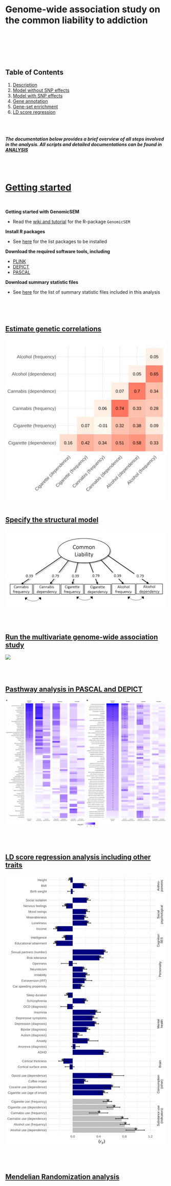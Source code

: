 Genome-wide association study on the common liability to addiction
================

</br></br></br></br></br>

## Table of Contents

1.  [Description](#description)
2.  [Model without SNP effects](#model)
3.  [Model with SNP effects](#modelSNP)
4.  [Gene annotation](#functional)
5.  [Gene-set enrichment](#enrichment)
6.  [LD score regression](#ldsc)

</br></br>

#### *The documentation below provides a brief overview of all steps involved in the analysis. All scripts and detailed documentations can be found in [ANALYSIS](https://github.com/TabeaSchoeler/TS2021_CommonLiabAddiction/tree/master/analysis)*

</br></br>

# [Getting started](#description)

</br>

**Getting started with GenomicSEM**

-   Read the [wiki and
    tutorial](https://github.com/GenomicSEM/GenomicSEM/wiki) for the
    R-package `GenomicSEM`

**Install R packages**

-   See
    [here](https://github.com/TabeaSchoeler/TS2021_CommonLiabAddiction/tree/master/analysis)
    for the list packages to be installed

**Download the required software tools, including**

-   [PLINK](https://www.cog-genomics.org/plink/)
-   [DEPICT](https://data.broadinstitute.org/mpg/depict/)
-   [PASCAL](https://www2.unil.ch/cbg/index.php?title=Pascal)

**Download summary statistic files**

-   See
    [here](https://github.com/TabeaSchoeler/TS2021_CommonLiabAddiction/tree/master/analysis)
    for the list of summary statistic files included in this analysis

</br></br></br>

## [Estimate genetic correlations](https://github.com/TabeaSchoeler/TS2021_CommonLiabAddiction/tree/master/analysis)

![](results/figures/CorrGWA.svg) </br></br>

## [Specify the structural model](https://github.com/TabeaSchoeler/TS2021_CommonLiabAddiction/tree/master/analysis)

![](results/figures/strucModel.png)

</br></br>

## [Run the multivariate genome-wide association study](https://github.com/TabeaSchoeler/TS2021_CommonLiabAddiction/tree/master/analysis)

![](results/figures/ManHplot_commonLiability.jpeg)

</br></br>

## [Pasthway analysis in PASCAL and DEPICT](https://github.com/TabeaSchoeler/TS2021_CommonLiabAddiction/tree/master/analysis)

![](results/figures/pascalPlot_comb.svg)

</br></br>

## [LD score regression analysis including other traits](https://github.com/TabeaSchoeler/TS2021_CommonLiabAddiction/tree/master/analysis)

![](results/figures/PlotLDScore.svg)

</br></br>

## [Mendelian Randomization analysis](https://github.com/TabeaSchoeler/TS2021_CommonLiabAddiction/tree/master/analysis#my-multi-word-header)

</br></br>
